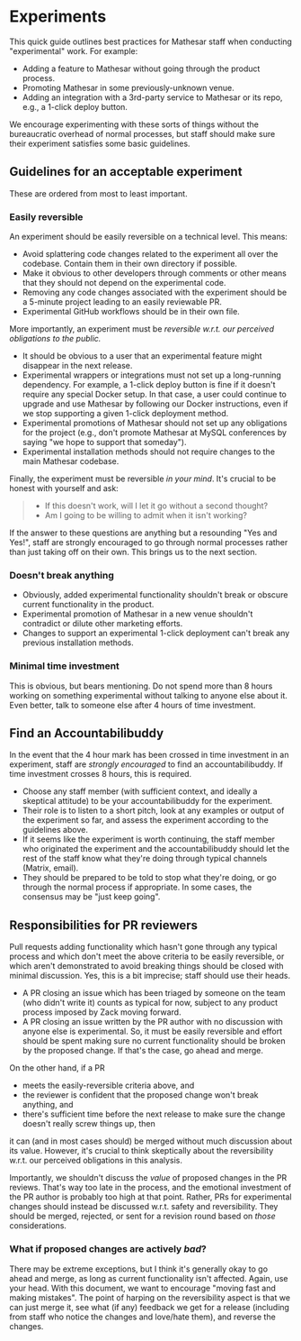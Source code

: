 # Experiments

This quick guide outlines best practices for Mathesar staff when conducting "experimental" work. For example:

- Adding a feature to Mathesar without going through the product process.
- Promoting Mathesar in some previously-unknown venue.
- Adding an integration with a 3rd-party service to Mathesar or its repo, e.g., a 1-click deploy button.

We encourage experimenting with these sorts of things without the bureaucratic overhead of normal processes, but staff should make sure their experiment satisfies some basic guidelines.

## Guidelines for an acceptable experiment

These are ordered from most to least important.

### Easily reversible

An experiment should be easily reversible on a technical level. This means:

- Avoid splattering code changes related to the experiment all over the codebase. Contain them in their own directory if possible.
- Make it obvious to other developers through comments or other means that they should not depend on the experimental code.
- Removing any code changes associated with the experiment should be a 5-minute project leading to an easily reviewable PR.
- Experimental GitHub workflows should be in their own file.

More importantly, an experiment must be _reversible w.r.t. our perceived obligations to the public._

- It should be obvious to a user that an experimental feature might disappear in the next release.
- Experimental wrappers or integrations must not set up a long-running dependency. For example, a 1-click deploy button is fine if it doesn't require any special Docker setup. In that case, a user could continue to upgrade and use Mathesar by following our Docker instructions, even if we stop supporting a given 1-click deployment method.
- Experimental promotions of Mathesar should not set up any obligations for the project (e.g., don't promote Mathesar at MySQL conferences by saying "we hope to support that someday").
- Experimental installation methods should not require changes to the main Mathesar codebase.

Finally, the experiment must be reversible _in your mind_. It's crucial to be honest with yourself and ask:

> - If this doesn't work, will I let it go without a second thought?
> - Am I going to be willing to admit when it isn't working?

If the answer to these questions are anything but a resounding "Yes and Yes!", staff are strongly encouraged to go through normal processes rather than just taking off on their own. This brings us to the next section.

### Doesn't break anything

- Obviously, added experimental functionality shouldn't break or obscure current functionality in the product.
- Experimental promotion of Mathesar in a new venue shouldn't contradict or dilute other marketing efforts.
- Changes to support an experimental 1-click deployment can't break any previous installation methods.

### Minimal time investment

This is obvious, but bears mentioning. Do not spend more than 8 hours working on something experimental without talking to anyone else about it. Even better, talk to someone else after 4 hours of time investment.

## Find an Accountabilibuddy

In the event that the 4 hour mark has been crossed in time investment in an experiment, staff are _strongly encouraged_ to find an accountabilibuddy. If time investment crosses 8 hours, this is required. 

- Choose any staff member (with sufficient context, and ideally a skeptical attitude) to be your accountabilibuddy for the experiment. 
- Their role is to listen to a short pitch, look at any examples or output of the experiment so far, and assess the experiment according to the guidelines above. 
- If it seems like the experiment is worth continuing, the staff member who originated the experiment and the accountabilibuddy should let the rest of the staff know what they're doing through typical channels (Matrix, email). 
- They should be prepared to be told to stop what they're doing, or go through the normal process if appropriate. In some cases, the consensus may be "just keep going".

## Responsibilities for PR reviewers

Pull requests adding functionality which hasn't gone through any typical process and which don't meet the above criteria to be easily reversible, or which aren't demonstrated to avoid breaking things should be closed with minimal discussion. Yes, this is a bit imprecise; staff should use their heads.

- A PR closing an issue which has been triaged by someone on the team (who didn't write it) counts as typical for now, subject to any product process imposed by Zack moving forward.
- A PR closing an issue written by the PR author with no discussion with anyone else is experimental. So, it must be easily reversible and effort should be spent making sure no current functionality should be broken by the proposed change. If that's the case, go ahead and merge.

On the other hand, if a PR

- meets the easily-reversible criteria above, and
- the reviewer is confident that the proposed change won't break anything, and 
- there's sufficient time before the next release to make sure the change doesn't really screw things up, then

it can (and in most cases should) be merged without much discussion about its value. However, it's crucial to think skeptically about the reversibility w.r.t. our perceived obligations in this analysis.

Importantly, we shouldn't discuss the _value_ of proposed changes in the PR reviews. That's way too late in the process, and the emotional investment of the PR author is probably too high at that point. Rather, PRs for experimental changes should instead be discussed w.r.t. safety and reversibility. They should be merged, rejected, or sent for a revision round based on _those_ considerations.

### What if proposed changes are actively _bad_?

There may be extreme exceptions, but I think it's generally okay to go ahead and merge, as long as current functionality isn't affected. Again, use your head. With this document, we want to encourage "moving fast and making mistakes". The point of harping on the reversibility aspect is that we can just merge it, see what (if any) feedback we get for a release (including from staff who notice the changes and love/hate them), and reverse the changes.
